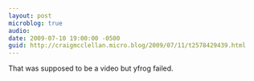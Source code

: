 ```yaml
---
layout: post
microblog: true
audio: 
date: 2009-07-10 19:00:00 -0500
guid: http://craigmcclellan.micro.blog/2009/07/11/t2578429439.html
---
```

That was supposed to be a video but yfrog failed.
